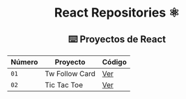 <div align="center">

# React Repositories ⚛️

## ⌨️ Proyectos de React

| Número | Proyecto       | Código |
|--------|----------------| --- |
| `01`   | Tw Follow Card | [Ver](projects/tw-follow-card)
| `02`   | Tic Tac Toe    | [Ver](projects/tic-tac-toe)
